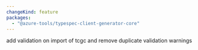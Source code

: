 ```yaml
---
changeKind: feature
packages:
  - "@azure-tools/typespec-client-generator-core"
---
```


add validation on import of tcgc and remove duplicate validation warnings